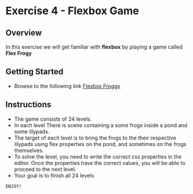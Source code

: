 # Exercise 4 - Flexbox Game

## Overview
In this exercise we will get familiar with **flexbox** by playing a game called **Flex Frogy**

## Getting Started
* Browse to the following link [Flexbox Froggy](https://flexboxfroggy.com/)

## Instructions
- The game consists of 24 levels.
- In each level There is scene containing a some frogs inside a pond and some lilypads.
- The target of each level is to bring the frogs to the their respective lilypads using flex properties on the pond, and sometimes on the frogs themselves.
- To solve the level, you need to write the correct css properties in the editor. Once the properties have the correct values, you will be able to proceed to the next level.
- Your goal is to finish all 24 levels

~~~
ENJOY!
~~~